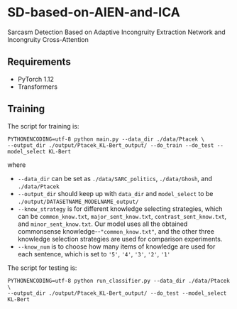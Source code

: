 # SD-based-on-AIEN-and-ICA
Sarcasm Detection Based on Adaptive Incongruity Extraction Network and Incongruity Cross-Attention
## Requirements
* PyTorch 1.12
* Transformers

## Training
The script for training is:
```
PYTHONENCODING=utf-8 python main.py --data_dir ./data/Ptacek \ 
--output_dir ./output/Ptacek_KL-Bert_output/ --do_train --do_test --model_select KL-Bert
```
where 
* `--data_dir` can be set as `./data/SARC_politics`, `./data/Ghosh`, and `./data/Ptacek`
* `--output_dir` should keep up with `data_dir` and `model_select` to be `./output/DATASETNAME_MODELNAME_output/`
* `--know_strategy` is for different knowledge selecting strategies, which can be `common_know.txt`, `major_sent_know.txt`, `contrast_sent_know.txt`, and `minor_sent_know.txt`. Our model uses all the obtained commonsense knowledge--`"common_know.txt"`, and the other three knowledge selection strategies are used for comparison experiments. 
* `--know_num` is to choose how many items of knowledge are used for each sentence, which is set to `'5'`, `'4'`, `'3'`, `'2'`, `'1'`

The script for testing is:
```
PYTHONENCODING=utf-8 python run_classifier.py --data_dir ./data/Ptacek \ 
--output_dir ./output/Ptacek_KL-Bert_output/ --do_test --model_select KL-Bert
```